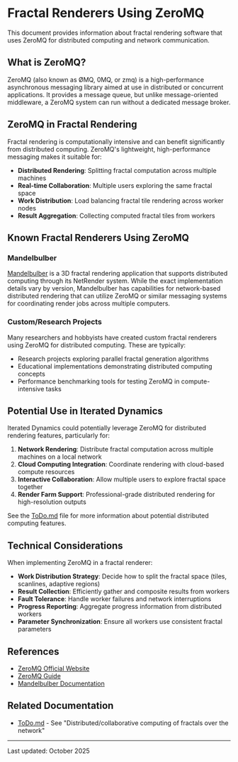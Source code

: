 # Fractal Renderers Using ZeroMQ

This document provides information about fractal rendering software that uses ZeroMQ for distributed computing and network communication.

## What is ZeroMQ?

ZeroMQ (also known as ØMQ, 0MQ, or zmq) is a high-performance asynchronous messaging library aimed at use in distributed or concurrent applications. It provides a message queue, but unlike message-oriented middleware, a ZeroMQ system can run without a dedicated message broker.

## ZeroMQ in Fractal Rendering

Fractal rendering is computationally intensive and can benefit significantly from distributed computing. ZeroMQ's lightweight, high-performance messaging makes it suitable for:

- **Distributed Rendering**: Splitting fractal computation across multiple machines
- **Real-time Collaboration**: Multiple users exploring the same fractal space
- **Work Distribution**: Load balancing fractal tile rendering across worker nodes
- **Result Aggregation**: Collecting computed fractal tiles from workers

## Known Fractal Renderers Using ZeroMQ

### Mandelbulber

[Mandelbulber](http://www.mandelbulber.com/) is a 3D fractal rendering application that supports distributed computing through its NetRender system. While the exact implementation details vary by version, Mandelbulber has capabilities for network-based distributed rendering that can utilize ZeroMQ or similar messaging systems for coordinating render jobs across multiple computers.

### Custom/Research Projects

Many researchers and hobbyists have created custom fractal renderers using ZeroMQ for distributed computing. These are typically:

- Research projects exploring parallel fractal generation algorithms
- Educational implementations demonstrating distributed computing concepts
- Performance benchmarking tools for testing ZeroMQ in compute-intensive tasks

## Potential Use in Iterated Dynamics

Iterated Dynamics could potentially leverage ZeroMQ for distributed rendering features, particularly for:

1. **Network Rendering**: Distribute fractal computation across multiple machines on a local network
2. **Cloud Computing Integration**: Coordinate rendering with cloud-based compute resources
3. **Interactive Collaboration**: Allow multiple users to explore fractal space together
4. **Render Farm Support**: Professional-grade distributed rendering for high-resolution outputs

See the [ToDo.md](ToDo.md) file for more information about potential distributed computing features.

## Technical Considerations

When implementing ZeroMQ in a fractal renderer:

- **Work Distribution Strategy**: Decide how to split the fractal space (tiles, scanlines, adaptive regions)
- **Result Collection**: Efficiently gather and composite results from workers
- **Fault Tolerance**: Handle worker failures and network interruptions
- **Progress Reporting**: Aggregate progress information from distributed workers
- **Parameter Synchronization**: Ensure all workers use consistent fractal parameters

## References

- [ZeroMQ Official Website](https://zeromq.org/)
- [ZeroMQ Guide](https://zguide.zeromq.org/)
- [Mandelbulber Documentation](http://www.mandelbulber.com/manual/)

## Related Documentation

- [ToDo.md](ToDo.md) - See "Distributed/collaborative computing of fractals over the network"

---

Last updated: October 2025
